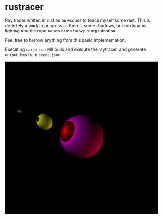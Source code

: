 # rustracer
Ray tracer written in rust as an excuse to teach myself some rust. This is definitely a work in progress as there's some shadows, but no dynamic lighting and the repo needs some heavy reorganization. 

Feel free to borrow anything from this basic implementation.

Executing `cargo run` will build and execute the raytracer, and generate `output.bmp` from `scene.json`

![shiny](https://github.com/jbruggeman/rustracer/blob/master/demo.bmp?raw=true)
